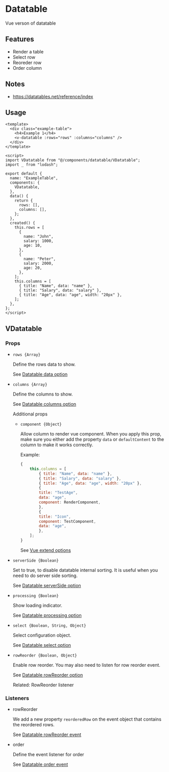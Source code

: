 # Datatable
Vue verson of datatable

## Features
- Render a table
- Select row
- Reoreder row
- Order column

## Notes
- https://datatables.net/reference/index

## Usage
```vue
<template>
  <div class="example-table">
    <h4>Example 1</h4>
    <v-datatable :rows="rows" :columns="columns" />
  </div>
</template>

<script>
import VDatatable from "@/components/datatable/VDatatable";
import _ from "lodash";

export default {
  name: "ExampleTable",
  components: {
    VDatatable,
  },
  data() {
    return {
      rows: [],
      columns: [],
    };
  },
  created() {
    this.rows = [
      {
        name: "John",
        salary: 1000,
        age: 10,
      },
      {
        name: "Peter",
        salary: 2000,
        age: 20,
      },
    ];
    this.columns = [
      { title: "Name", data: "name" },
      { title: "Salary", data: "salary" },
      { title: "Age", data: "age", width: "20px" },
    ];
  },
};
</script>
```

## VDatatable
### Props
- ```rows {Array}```

  Define the rows data to show.

  See [Datatable data option](https://datatables.net/reference/option/data)

- ```columns {Array}```

  Define the columns to show.

  See [Datatable columns option](https://datatables.net/reference/option/columns)

  Additional props
  - ```component {Object}```
    
    Allow column to render vue component. When you apply this prop, make sure you either add the property ```data``` or ```defaultContent``` to the column to make it works correctly.

    Example:
    ```js
    {
        this.columns = [
            { title: "Name", data: "name" },
            { title: "Salary", data: "salary" },
            { title: "Age", data: "age", width: "20px" },
            {
            title: "TestAge",
            data: "age",
            component: RenderComponent,
            },
            {
            title: "Icon",
            component: TestComponent,
            data: "age",
            },
        ];
    }
    ```

    See [Vue extend options](https://cn.vuejs.org/v2/api/#Vue-extend)

- ```serverSide {Boolean}```

    Set to true, to disable datatable internal sorting. It is useful when you need to do server side sorting.

    See [Datatable serverSide option](https://datatables.net/reference/option/serverSide)

- ```processing {Boolean}```

    Show loading indicator.

    See [Datatable processing option](https://datatables.net/reference/option/processing)

- ```select {Boolean, String, Object}```

    Select configuration object.

    See [Datatable select option](https://datatables.net/reference/option/select)

- ```rowReorder {Boolean, Object}```

  Enable row reorder. You may also need to listen for row reorder event.

  See [Datatable rowReorder option](https://datatables.net/reference/option/rowReorder)

  Related: RowReorder listener

### Listeners
- rowReorder

  We add a new property ```reorderedRow``` on the event object that contains the reordered rows.

  See [Datatable rowReorder event](https://datatables.net/reference/event/row-reorder)
- order

  Define the event listener for order

  See [Datatable order event](https://datatables.net/reference/event/order)
